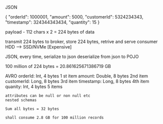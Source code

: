 
JSON

{
 "orderId": 1000001,
 "amount": 5000,
 "customerId": 5324234343,
 "timestamp": 324344343434,
 "quantity": 15
} 

payload - 112 chars x 2 = 224 bytes of data

transmit 224 bytes to broker, store 224 bytes, retrive and serve consumer
HDD --> SSD/NVMe [Expensive]

JSON, every time, 
    serialize to json 
    deserialize from json to POJO

100 million of 224 bytes = 20.861625671386719 GB

AVRO
    orderId: Int,  4 bytes     1 st item
    amount: Double, 8 bytes  2nd item
    customerId: Long, 8 bytes  3rd item
    timestamp: Long, 8 bytes 4th item
    quanity: Int, 4 bytes  5 items
    
    
    attributes can be null or non null etc
    nested schemas
    
    Sum all bytes = 32 bytes
    
    shall consume 2.8 GB for 100 million records
     
